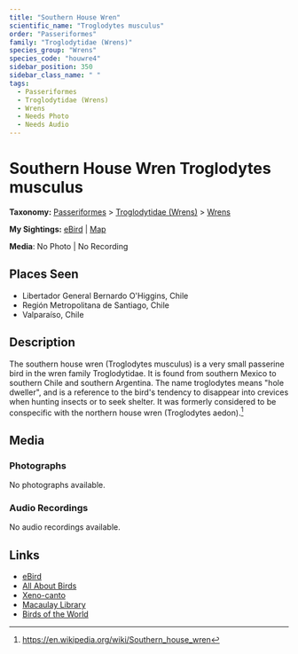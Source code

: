 ```yaml
---
title: "Southern House Wren"
scientific_name: "Troglodytes musculus"
order: "Passeriformes"
family: "Troglodytidae (Wrens)"
species_group: "Wrens"
species_code: "houwre4"
sidebar_position: 350
sidebar_class_name: " "
tags: 
  - Passeriformes
  - Troglodytidae (Wrens)
  - Wrens
  - Needs Photo
  - Needs Audio
---
```


# Southern House Wren <span className='sci_name'>Troglodytes musculus</span>

**Taxonomy:** [Passeriformes](/tags/passeriformes) > [Troglodytidae (Wrens)](/tags/troglodytidae-wrens) > [Wrens](/tags/wrens)

**My Sightings:** [eBird](https://ebird.org/lifelist?r=world&time=life&spp=houwre4) | [Map](/map?species_code=houwre4)

**Media**: No Photo | No Recording

## Places Seen

* Libertador General Bernardo O'Higgins, Chile
* Región Metropolitana de Santiago, Chile
* Valparaíso, Chile

## Description
The southern house wren (Troglodytes musculus) is a very small passerine bird in the wren family Troglodytidae. It is found from southern Mexico to southern Chile and southern Argentina. The name troglodytes means "hole dweller", and is a reference to the bird's tendency to disappear into crevices when hunting insects or to seek shelter. It was formerly considered to be conspecific with the northern house wren (Troglodytes aedon).[^1]

[^1]: https://en.wikipedia.org/wiki/Southern_house_wren

## Media
### Photographs
No photographs available.

### Audio Recordings
No audio recordings available.

## Links
* [eBird](https://ebird.org/species/houwre4) 
* [All About Birds](https://www.allaboutbirds.org/guide/houwre4) 
* [Xeno-canto](https://www.xeno-canto.org/species/troglodytes-musculus) 
* [Macaulay Library](https://search.macaulaylibrary.org/catalog?taxonCode=houwre4&sort=rating_rank_desc)
* [Birds of the World](https://birdsoftheworld.org/bow/species/houwre4)
